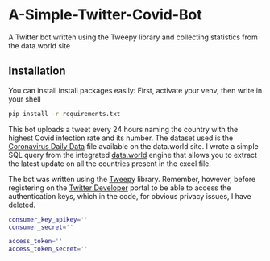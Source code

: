 # A-Simple-Twitter-Covid-Bot
A Twitter bot written using the Tweepy library and collecting statistics from the data.world site

## Installation

You can install install packages easily:
First, activate your venv, then write in your shell
```bash
pip install -r requirements.txt
```



This bot uploads a tweet every 24 hours naming the country with the highest Covid infection rate and its number. The dataset used is the [Coronavirus Daily Data](https://data.world/markmarkoh/coronavirus-data) file available on the data.world site. I wrote a simple SQL query from the integrated [data.world](https://data.world/) engine that allows you to extract the latest update on all the countries present in the excel file.

The bot was written using the [Tweepy](https://www.tweepy.org/) library.
Remember, however, before registering on the [Twitter Developer](https://developer.twitter.com/en/apply-for-access) portal to be able to access the authentication keys, which in the code, for obvious privacy issues, I have deleted.
```bash
consumer_key_apikey=''
consumer_secret=''

access_token=''
access_token_secret=''
```

